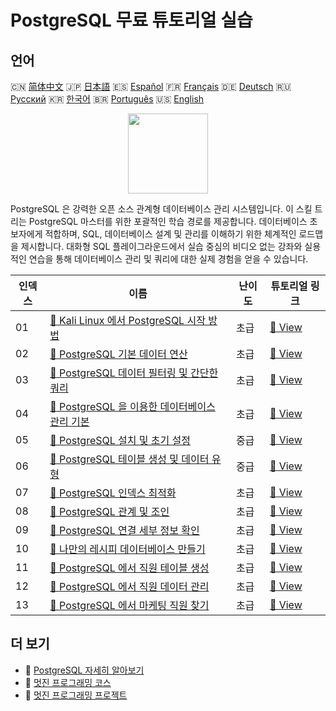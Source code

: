 # PostgreSQL 무료 튜토리얼 실습

## 언어

🇨🇳 [简体中文](README_zh.md) 🇯🇵 [日本語](README_ja.md) 🇪🇸 [Español](README_es.md) 🇫🇷 [Français](README_fr.md) 🇩🇪 [Deutsch](README_de.md) 🇷🇺 [Русский](README_ru.md) 🇰🇷 [한국어](README_ko.md) 🇧🇷 [Português](README_pt.md) 🇺🇸 [English](README.md) 

<div align="center">
<img width="128px" src="https://file.labex.io/path/9xEeZgWSNpHA.png">
</div>

PostgreSQL 은 강력한 오픈 소스 관계형 데이터베이스 관리 시스템입니다. 이 스킬 트리는 PostgreSQL 마스터를 위한 포괄적인 학습 경로를 제공합니다. 데이터베이스 초보자에게 적합하며, SQL, 데이터베이스 설계 및 관리를 이해하기 위한 체계적인 로드맵을 제시합니다. 대화형 SQL 플레이그라운드에서 실습 중심의 비디오 없는 강좌와 실용적인 연습을 통해 데이터베이스 관리 및 쿼리에 대한 실제 경험을 얻을 수 있습니다.

|   인덱스 | 이름                                                                                                                                          | 난이도   | 튜토리얼 링크                                                                                              |
|----------|-----------------------------------------------------------------------------------------------------------------------------------------------|----------|------------------------------------------------------------------------------------------------------------|
|       01 | [📖 Kali Linux 에서 PostgreSQL 시작 방법](https://labex.io/ko/tutorials/kali-how-to-start-postgresql-in-kali-linux-417476)                    | 초급     | [🔗 View](https://labex.io/ko/tutorials/kali-how-to-start-postgresql-in-kali-linux-417476)                 |
|       02 | [📖 PostgreSQL 기본 데이터 연산](https://labex.io/ko/tutorials/postgresql-basic-data-operations-in-postgresql-550897)                         | 초급     | [🔗 View](https://labex.io/ko/tutorials/postgresql-basic-data-operations-in-postgresql-550897)             |
|       03 | [📖 PostgreSQL 데이터 필터링 및 간단한 쿼리](https://labex.io/ko/tutorials/postgresql-data-filtering-and-simple-queries-in-postgresql-550898) | 초급     | [🔗 View](https://labex.io/ko/tutorials/postgresql-data-filtering-and-simple-queries-in-postgresql-550898) |
|       04 | [📖 PostgreSQL 을 이용한 데이터베이스 관리 기본](https://labex.io/ko/tutorials/postgresql-database-management-basics-with-postgresql-550899)  | 초급     | [🔗 View](https://labex.io/ko/tutorials/postgresql-database-management-basics-with-postgresql-550899)      |
|       05 | [📖 PostgreSQL 설치 및 초기 설정](https://labex.io/ko/tutorials/postgresql-installation-and-initial-setup-of-postgresql-550900)               | 중급     | [🔗 View](https://labex.io/ko/tutorials/postgresql-installation-and-initial-setup-of-postgresql-550900)    |
|       06 | [📖 PostgreSQL 테이블 생성 및 데이터 유형](https://labex.io/ko/tutorials/postgresql-postgresql-table-creation-and-data-types-550901)          | 중급     | [🔗 View](https://labex.io/ko/tutorials/postgresql-postgresql-table-creation-and-data-types-550901)        |
|       07 | [📖 PostgreSQL 인덱스 최적화](https://labex.io/ko/tutorials/postgresql-data-filtering-and-simple-queries-in-postgresql-550955)                | 초급     | [🔗 View](https://labex.io/ko/tutorials/postgresql-data-filtering-and-simple-queries-in-postgresql-550955) |
|       08 | [📖 PostgreSQL 관계 및 조인](https://labex.io/ko/tutorials/postgresql-postgresql-relationships-and-joins-550959)                              | 초급     | [🔗 View](https://labex.io/ko/tutorials/postgresql-postgresql-relationships-and-joins-550959)              |
|       09 | [📖 PostgreSQL 연결 세부 정보 확인](https://labex.io/ko/tutorials/postgresql-verify-postgresql-connection-details-551083)                     | 초급     | [🔗 View](https://labex.io/ko/tutorials/postgresql-verify-postgresql-connection-details-551083)            |
|       10 | [📖 나만의 레시피 데이터베이스 만들기](https://labex.io/ko/tutorials/postgresql-create-your-own-recipe-database-551100)                       | 초급     | [🔗 View](https://labex.io/ko/tutorials/postgresql-create-your-own-recipe-database-551100)                 |
|       11 | [📖 PostgreSQL 에서 직원 테이블 생성](https://labex.io/ko/tutorials/postgresql-create-employee-table-in-postgresql-551115)                    | 초급     | [🔗 View](https://labex.io/ko/tutorials/postgresql-create-employee-table-in-postgresql-551115)             |
|       12 | [📖 PostgreSQL 에서 직원 데이터 관리](https://labex.io/ko/tutorials/postgresql-manage-employee-data-in-postgresql-551130)                     | 초급     | [🔗 View](https://labex.io/ko/tutorials/postgresql-manage-employee-data-in-postgresql-551130)              |
|       13 | [📖 PostgreSQL 에서 마케팅 직원 찾기](https://labex.io/ko/tutorials/postgresql-find-marketing-employees-in-postgresql-551146)                 | 초급     | [🔗 View](https://labex.io/ko/tutorials/postgresql-find-marketing-employees-in-postgresql-551146)          |

## 더 보기

- 🔗 [PostgreSQL 자세히 알아보기](https://labex.io/ko/skilltrees/postgresql)
- 🔗 [멋진 프로그래밍 코스](https://github.com/labex-labs/awesome-programming-courses)
- 🔗 [멋진 프로그래밍 프로젝트](https://github.com/labex-labs/awesome-programming-projects)

